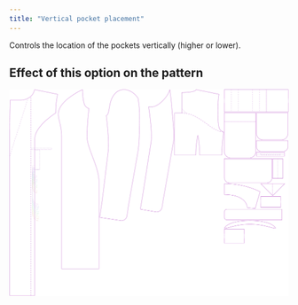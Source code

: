```yaml
---
title: "Vertical pocket placement"
---
```


Controls the location of the pockets vertically (higher or lower).

## Effect of this option on the pattern

![This image shows the effect of this option by superimposing several variants that have a different value for this option](carlita_pocketplacementvertical_sample.svg "Effect of this option on the pattern")
